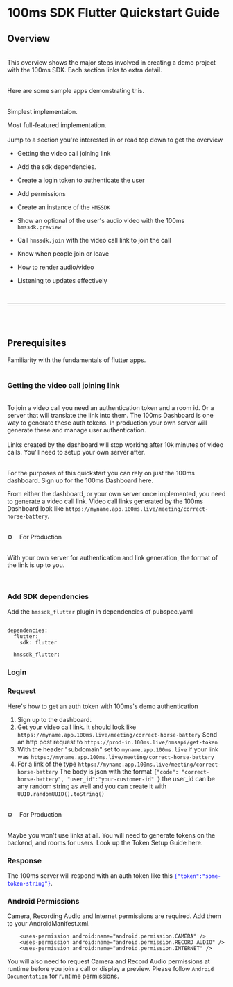 # 100ms SDK Flutter Quickstart Guide

## Overview
<br>
This overview shows the major steps involved in creating a demo project with the 100ms SDK. Each section links to extra detail.
<br><br>

Here are some sample apps demonstrating this.
<br><br>

<a>Simplest implementaion.</a>

<a>Most full-featured implementation.</a>
<br><br>
Jump to a section you're interested in or read top down to get the overview</a>

- <a>Getting the video call joining link</a>

- <a>Add the sdk dependencies.</a>

- <a>Create a login token to authenticate the user</a></a>

- <a>Add permissions</a>

- <a>Create an instance of the `HMSSDK`</a>

- <a>Show an optional of the user's audio video with the 100ms `hmssdk.preview`</a>

- <a>Call `hmssdk.join` with the video call link to join the call</a>

- <a>Know when people join or leave</a>

- <a>How to render audio/video</a>

- <a>Listening to updates effectively</a>

<br>

---

<br><br>
## Prerequisites

Familiarity with the <a>fundamentals</a> of flutter apps.
<br><br>


### Getting the video call joining link
<br>
To join a video call you need an authentication token and a room id. Or a server that will translate the link into them. The <a>100ms Dashboard</a> is one way to generate these auth tokens. In production your own server will generate these and manage user authentication.<br>
<br>
Links created by the dashboard will stop working after 10k minutes of video calls. You'll need to setup your own server after.<br>
<br>

For the purposes of this quickstart you can rely on just the 100ms dashboard. Sign up for the 100ms Dashboard <a>here</a>.

From either the dashboard, or your own server once implemented, you need to generate a video call link. Video call links generated by the 100ms Dashboard look like `https://myname.app.100ms.live/meeting/correct-horse-battery`.

<br>
⚙️ &nbsp;&nbsp; For Production <br>
<br>

With your own server for authentication and link generation, the format of the link is up to you.

<br>

### Add SDK dependencies
Add the `hmssdk_flutter` plugin in dependencies of pubspec.yaml

```dart: #pubspec.yaml

dependencies:
  flutter:
    sdk: flutter

  hmssdk_flutter:
```

### Login
### Request

Here's how to get an auth token with 100ms's demo authentication

1. Sign up to the dashboard.
2. Get your video call link. It should look like `https://myname.app.100ms.live/meeting/correct-horse-battery`
Send an http post request to `https://prod-in.100ms.live/hmsapi/get-token`
3. With the header "subdomain" set to `myname.app.100ms.live` if your link was `https://myname.app.100ms.live/meeting/correct-horse-battery`
4. For a link of the type `https://myname.app.100ms.live/meeting/correct-horse-battery` The body is json with the format `{"code": "correct-horse-battery", "user_id":"your-customer-id" }` the user_id can be any random string as well and you can create it with `UUID.randomUUID().toString()`


<br>
⚙️ &nbsp;&nbsp; For Production <br>
<br>

Maybe you won't use links at all. You will need to generate tokens on the backend, and rooms for users. Look up the Token Setup Guide here.
<br>

### Response
The 100ms server will respond with an auth token like this <span style="color:blue">`{"token":"some-token-string"}`</span>.

### Android Permissions
Camera, Recording Audio and Internet permissions are required. Add them to your AndroidManifest.xml.

```xml:
    <uses-permission android:name="android.permission.CAMERA" />
    <uses-permission android:name="android.permission.RECORD_AUDIO" />
    <uses-permission android:name="android.permission.INTERNET" />

```

You will also need to request Camera and Record Audio permissions at runtime before you join a call or display a preview. Please follow `Android Documentation` for runtime permissions.


